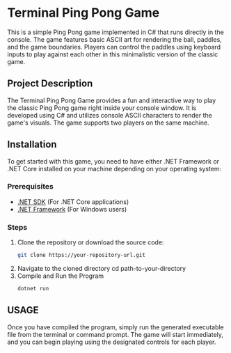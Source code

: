 # Terminal Ping Pong Game

This is a simple Ping Pong game implemented in C# that runs directly in the console. The game features basic ASCII art for rendering the ball, paddles, and the game boundaries. Players can control the paddles using keyboard inputs to play against each other in this minimalistic version of the classic game.

## Project Description

The Terminal Ping Pong Game provides a fun and interactive way to play the classic Ping Pong game right inside your console window. It is developed using C# and utilizes console ASCII characters to render the game's visuals. The game supports two players on the same machine.

## Installation

To get started with this game, you need to have either .NET Framework or .NET Core installed on your machine depending on your operating system:

### Prerequisites

- [.NET SDK](https://dotnet.microsoft.com/download) (For .NET Core applications)
- [.NET Framework](https://dotnet.microsoft.com/download/dotnet-framework) (For Windows users)

### Steps

1. Clone the repository or download the source code:
   ```bash
   git clone https://your-repository-url.git
2. Navigate to the cloned directory
   cd path-to-your-directory
3. Compile and Run the Program
   ```bash
   dotnet run

## USAGE
Once you have compiled the program, simply run the generated executable file from the terminal or command prompt. The game will start immediately, and you can begin playing using the designated controls for each player.

